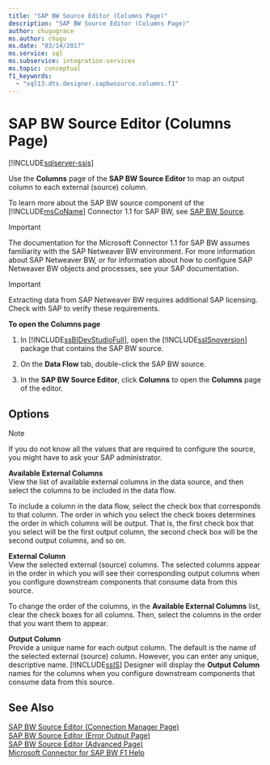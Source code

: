 ```yaml
---
title: "SAP BW Source Editor (Columns Page)"
description: "SAP BW Source Editor (Columns Page)"
author: chugugrace
ms.author: chugu
ms.date: "03/14/2017"
ms.service: sql
ms.subservice: integration-services
ms.topic: conceptual
f1_keywords:
  - "sql13.dts.designer.sapbwsource.columns.f1"
---
```

# SAP BW Source Editor (Columns Page)

[!INCLUDE[sqlserver-ssis](../../includes/applies-to-version/sqlserver-ssis.md)]


  Use the **Columns** page of the **SAP BW Source Editor** to map an output column to each external (source) column.  
  
 To learn more about the SAP BW source component of the [!INCLUDE[msCoName](../../includes/msconame-md.md)] Connector 1.1 for SAP BW, see [SAP BW Source](../../integration-services/data-flow/sap-bw-source.md).  
  
> [!IMPORTANT]  
>  The documentation for the Microsoft Connector 1.1 for SAP BW assumes familiarity with the SAP Netweaver BW environment. For more information about SAP Netweaver BW, or for information about how to configure SAP Netweaver BW objects and processes, see your SAP documentation.  
  
> [!IMPORTANT]  
>  Extracting data from SAP Netweaver BW requires additional SAP licensing. Check with SAP to verify these requirements.  
  
 **To open the Columns page**  
  
1.  In [!INCLUDE[ssBIDevStudioFull](../../includes/ssbidevstudiofull-md.md)], open the [!INCLUDE[ssISnoversion](../../includes/ssisnoversion-md.md)] package that contains the SAP BW source.  
  
2.  On the **Data Flow** tab, double-click the SAP BW source.  
  
3.  In the **SAP BW Source Editor**, click **Columns** to open the **Columns** page of the editor.  
  
## Options  
  
> [!NOTE]  
>  If you do not know all the values that are required to configure the source, you might have to ask your SAP administrator.  
  
 **Available External Columns**  
 View the list of available external columns in the data source, and then select the columns to be included in the data flow.  
  
 To include a column in the data flow, select the check box that corresponds to that column. The order in which you select the check boxes determines the order in which columns will be output. That is, the first check box that you select will be the first output column, the second check box will be the second output columns, and so on.  
  
 **External Column**  
 View the selected external (source) columns. The selected columns appear in the order in which you will see their corresponding output columns when you configure downstream components that consume data from this source.  
  
 To change the order of the columns, in the **Available External Columns** list, clear the check boxes for all columns. Then, select the columns in the order that you want them to appear.  
  
 **Output Column**  
 Provide a unique name for each output column. The default is the name of the selected external (source) column. However, you can enter any unique, descriptive name. [!INCLUDE[ssIS](../../includes/ssis-md.md)] Designer will display the **Output Column** names for the columns when you configure downstream components that consume data from this source.  
  
## See Also  
 [SAP BW Source Editor &#40;Connection Manager Page&#41;](../../integration-services/data-flow/sap-bw-source-editor-connection-manager-page.md)   
 [SAP BW Source Editor &#40;Error Output Page&#41;](../../integration-services/data-flow/sap-bw-source-editor-error-output-page.md)   
 [SAP BW Source Editor &#40;Advanced Page&#41;](../../integration-services/data-flow/sap-bw-source-editor-advanced-page.md)   
 [Microsoft Connector for SAP BW F1 Help](../../integration-services/microsoft-connector-for-sap-bw-f1-help.md)  
  
  
